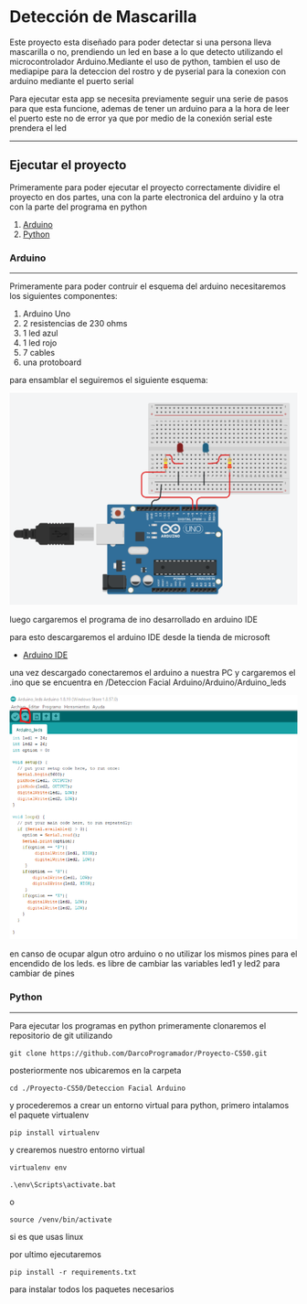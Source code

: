 # Detección de Mascarilla
Este proyecto esta diseñado para poder detectar si una persona lleva mascarilla o no, prendiendo un  led en base a lo que detecto utilizando el microcontrolador Arduino.Mediante el uso de python, tambien el uso de mediapipe para la deteccion del rostro y de pyserial para la conexion con arduino mediante  el puerto serial

Para ejecutar esta app se necesita previamente seguir una serie de pasos para que esta funcione, ademas de tener un arduino para a la hora de leer el puerto este no de error ya que por medio de la conexión serial este prendera el led
***
## Ejecutar el proyecto
Primeramente para poder ejecutar el proyecto correctamente dividire el proyecto en dos partes, una con la parte electronica del arduino y la otra con la parte del programa en python

1. [Arduino](#arduino)
2. [Python](#python)

### Arduino
***
Primeramente para poder contruir el esquema del arduino necesitaremos los siguientes componentes:
1. Arduino Uno
2. 2 resistencias de 230 ohms
3. 1 led azul
4. 1 led rojo
5. 7 cables
6. una protoboard

para ensamblar el seguiremos el siguiente esquema:

![Esquema Arduino](/imagenes/Esquema_arduino.png)

luego cargaremos el programa de ino desarrollado en arduino IDE

para esto descargaremos el arduino IDE desde la tienda de microsoft
* [Arduino IDE](https://apps.microsoft.com/store/detail/9NBLGGH4RSD8?hl=en-us&gl=US)

una vez descargado conectaremos el arduino a nuestra PC y cargaremos el .ino que se encuentra en /Deteccion Facial Arduino/Arduino/Arduino_leds

![Arduino IDE](/imagenes/Arduino_IDE.png)

en canso de ocupar algun otro arduino o no utilizar los mismos pines para el encendido de los leds. es libre de cambiar las variables led1 y led2 para cambiar de pines

### Python
***

Para ejecutar los programas en python primeramente clonaremos el repositorio de git utilizando

```
git clone https://github.com/DarcoProgramador/Proyecto-CS50.git
```

posteriormente nos ubicaremos en la carpeta

```
cd ./Proyecto-CS50/Deteccion Facial Arduino
```

y procederemos a crear un entorno virtual para python, primero intalamos el paquete virtualenv

```
pip install virtualenv
```

y crearemos nuestro entorno virtual

```
virtualenv env
```
```
.\env\Scripts\activate.bat
```
o
```
source /venv/bin/activate
```
si es que usas linux

por ultimo ejecutaremos
```
pip install -r requirements.txt
```
para instalar todos los paquetes necesarios

